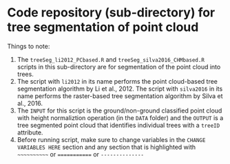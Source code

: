 # Code repository (sub-directory) for tree segmentation of point cloud

Things to note:
1. The `treeSeg_li2012_PCbased.R` and `treeSeg_silva2016_CHMbased.R` scripts in this sub-directory are for segmentation of the point cloud into trees. 
2. The script with `li2012` in its name performs the point cloud-based tree segmentation algorithm by Li et al., 2012. The script with `silva2016` in its name performs the raster-based tree segmentation algorithm by Silva et al., 2016.
3. The `INPUT` for this script is the ground/non-ground classified point cloud with height normaliztion operation  (in the `DATA` folder) and the `OUTPUT` is a tree segmented point cloud that identifies individual trees with a `treeID` attribute. 
4. Before running script, make sure to change variables in the `CHANGE VARIABLES HERE` section and any section that is highlighted with `~~~~~~~~~~` or `===========` or `--------------` 